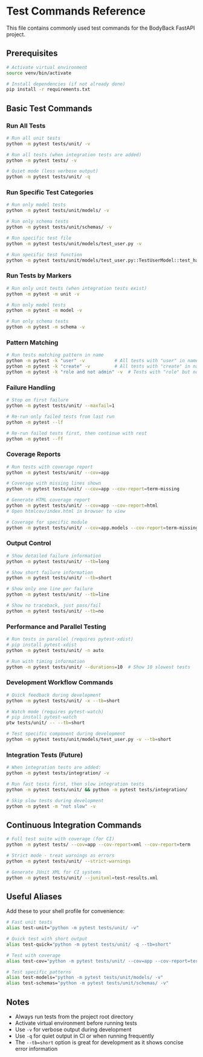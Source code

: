 # Test Commands Reference

This file contains commonly used test commands for the BodyBack FastAPI project.

## Prerequisites

```bash
# Activate virtual environment
source venv/bin/activate

# Install dependencies (if not already done)
pip install -r requirements.txt
```

## Basic Test Commands

### Run All Tests
```bash
# Run all unit tests
python -m pytest tests/unit/ -v

# Run all tests (when integration tests are added)
python -m pytest tests/ -v

# Quiet mode (less verbose output)
python -m pytest tests/unit/ -q
```

### Run Specific Test Categories
```bash
# Run only model tests
python -m pytest tests/unit/models/ -v

# Run only schema tests  
python -m pytest tests/unit/schemas/ -v

# Run specific test file
python -m pytest tests/unit/models/test_user.py -v

# Run specific test function
python -m pytest tests/unit/models/test_user.py::TestUserModel::test_has_role_true -v
```

### Run Tests by Markers
```bash
# Run only unit tests (when integration tests exist)
python -m pytest -m unit -v

# Run only model tests
python -m pytest -m model -v

# Run only schema tests
python -m pytest -m schema -v
```

### Pattern Matching
```bash
# Run tests matching pattern in name
python -m pytest -k "user" -v           # All tests with "user" in name
python -m pytest -k "create" -v         # All tests with "create" in name
python -m pytest -k "role and not admin" -v  # Tests with "role" but not "admin"
```

### Failure Handling
```bash
# Stop on first failure
python -m pytest tests/unit/ --maxfail=1

# Re-run only failed tests from last run
python -m pytest --lf

# Re-run failed tests first, then continue with rest
python -m pytest --ff
```

### Coverage Reports
```bash
# Run tests with coverage report
python -m pytest tests/unit/ --cov=app

# Coverage with missing lines shown
python -m pytest tests/unit/ --cov=app --cov-report=term-missing

# Generate HTML coverage report
python -m pytest tests/unit/ --cov=app --cov-report=html
# Open htmlcov/index.html in browser to view

# Coverage for specific module
python -m pytest tests/unit/ --cov=app.models --cov-report=term-missing
```

### Output Control
```bash
# Show detailed failure information
python -m pytest tests/unit/ --tb=long

# Show short failure information
python -m pytest tests/unit/ --tb=short

# Show only one line per failure
python -m pytest tests/unit/ --tb=line

# Show no traceback, just pass/fail
python -m pytest tests/unit/ --tb=no
```

### Performance and Parallel Testing
```bash
# Run tests in parallel (requires pytest-xdist)
# pip install pytest-xdist
python -m pytest tests/unit/ -n auto

# Run with timing information
python -m pytest tests/unit/ --durations=10  # Show 10 slowest tests
```

### Development Workflow Commands
```bash
# Quick feedback during development
python -m pytest tests/unit/ -x --tb=short

# Watch mode (requires pytest-watch)  
# pip install pytest-watch
ptw tests/unit/ -- --tb=short

# Test specific component during development
python -m pytest tests/unit/models/test_user.py -v --tb=short
```

### Integration Tests (Future)
```bash
# When integration tests are added:
python -m pytest tests/integration/ -v

# Run fast tests first, then slow integration tests
python -m pytest tests/unit/ && python -m pytest tests/integration/

# Skip slow tests during development
python -m pytest -m "not slow" -v
```

## Continuous Integration Commands
```bash
# Full test suite with coverage (for CI)
python -m pytest tests/ --cov=app --cov-report=xml --cov-report=term

# Strict mode - treat warnings as errors
python -m pytest tests/unit/ --strict-warnings

# Generate JUnit XML for CI systems
python -m pytest tests/unit/ --junitxml=test-results.xml
```

## Useful Aliases
Add these to your shell profile for convenience:

```bash
# Fast unit tests
alias test-unit="python -m pytest tests/unit/ -v"

# Quick test with short output
alias test-quick="python -m pytest tests/unit/ -q --tb=short"

# Test with coverage
alias test-cov="python -m pytest tests/unit/ --cov=app --cov-report=term-missing"

# Test specific patterns
alias test-models="python -m pytest tests/unit/models/ -v"
alias test-schemas="python -m pytest tests/unit/schemas/ -v"
```

## Notes
- Always run tests from the project root directory
- Activate virtual environment before running tests
- Use `-v` for verbose output during development
- Use `-q` for quiet output in CI or when running frequently
- The `--tb=short` option is great for development as it shows concise error information